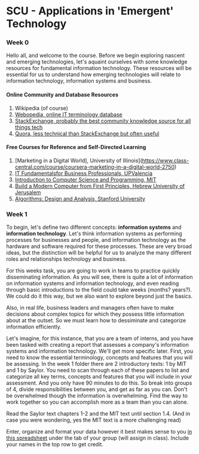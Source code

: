 # SCU - Applications in 'Emergent' Technology

### Week 0

Hello all, and welcome to the course. Before we begin exploring nascent and emerging technologies, let's aquaint ourselves with some knowledge resources for fundamental information technology. These resources will be essential for us to understand how emerging technologies will relate to information technology, information systems and business.

#### Online Community and Database Resources
1. Wikipedia (of course)
2. [Webopedia, online IT terminology database](https://www.webopedia.com/)
3. [StackExchange, probably the best community knowledge source for all things tech](https://stackexchange.com/sites#technology)
4. [Quora, less technical than StackExchange but often useful](https://www.quora.com/sitemap)

#### Free Courses for Reference and Self-Directed Learning
1. [Marketing in a Digital World], University of Illinois](https://www.class-central.com/course/coursera-marketing-in-a-digital-world-2750)
2. [IT Fundamentalsfor Business Professionals, UPValencia](https://www.edx.org/course/it-fundamentals-business-professionals-upvalenciax-isc101-3x)
3. [Introduction to Computer Science and Programming, MIT](https://ocw.mit.edu/courses/electrical-engineering-and-computer-science/6-00sc-introduction-to-computer-science-and-programming-spring-2011/unit-1/)
4. [Build a Modern Computer from First Principles, Hebrew University of Jerusalem](https://www.class-central.com/course/coursera-build-a-modern-computer-from-first-principles-from-nand-to-tetris-project-centered-course-3234)
5. [Algorithms: Design and Analysis, Stanford University](https://www.class-central.com/course/coursera-algorithms-design-and-analysis-part-1-374)

### Week 1

To begin, let's define two different concepts: <b>information systems</b> and <b>information technology</b>. Let's think information systems as performing processes for businesses and people, and information technology as the hardware and software required for these processes. These are very broad ideas, but the distinction will be helpful for us to analyze the many different roles and relationships technology and business. 

For this weeks task, you are going to work in teams to practice quickly disseminating information. As you will see, there is quite a lot of information on information systems and information technology, and even reading through basic introductions to the field could take weeks (months? years?). We could do it this way, but we also want to explore beyond just the basics.

Also, in real life, business leaders and managers often have to make decisions about complex topics for which they possess little information about at the outset. So we must learn how to dessiminate and categorize information efficiently.

Let's imagine, for this instance, that you are a team of interns, and you have been tasked with creating a report that assesses a company's information systems and information technology. We'll get more specific later. First, you need to know the essential terminology, concepts and features that you will be assessing. In the week 1 folder there are 2 introductory texts: 1 by MIT and 1 by Saylor. You need to scan through each of these papers to list and categorize all key terms, concepts and features that you will include in your assessment. And you only have 90 minutes to do this. So break into groups of 4, divide responsibilities between you, and get as far as you can. Don't be overwhelmed though the information is overwhelming. Find the way to work together so you can accomplish more as a team than you can alone.  

Read the Saylor text chapters 1-2 and the MIT text until section 1.4. (And in case you were wondering, yes the MIT text is a more challenging read) 

Enter, organize and format your data however it best makes sense to you [in this spreadsheet](https://docs.google.com/spreadsheets/d/1wp27CPZOgCh5gRY25ixhe5qgbm6cmxw_HAFr098hdjY/edit?usp=sharing) under the tab of your group (will assign in class). Include your names in the top row to get credit.


